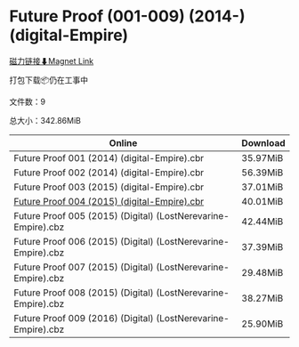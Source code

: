 # Future Proof (001-009) (2014-) (digital-Empire)

[磁力链接⬇Magnet Link](magnet:?xt=urn:btih:2b253962bbc3ea46dda0d9016a46af6eb1556609&dn=Future%20Proof%20%28001-009%29%20%282014-%29%20%28digital-Empire%29)

打包下载📦仍在工事中

文件数：9

总大小：342.86MiB

Online | Download
--- | ---
Future Proof 001 (2014) (digital-Empire).cbr | 35.97MiB
Future Proof 002 (2014) (digital-Empire).cbr | 56.39MiB
Future Proof 003 (2015) (digital-Empire).cbr | 37.01MiB
[Future Proof 004 (2015) (digital-Empire).cbr](https://github.com/alicewish/markdown/blob/master/comic/Future-Proof-004-2015-digital-Empire-cbr.md) | 40.01MiB
Future Proof 005 (2015) (Digital) (LostNerevarine-Empire).cbz | 42.44MiB
Future Proof 006 (2015) (Digital) (LostNerevarine-Empire).cbz | 37.39MiB
Future Proof 007 (2015) (Digital) (LostNerevarine-Empire).cbz | 29.48MiB
Future Proof 008 (2015) (Digital) (LostNerevarine-Empire).cbz | 38.27MiB
Future Proof 009 (2016) (Digital) (LostNerevarine-Empire).cbz | 25.90MiB